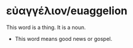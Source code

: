 # εὐαγγέλιον/euaggelion
This word is a thing. It is a noun.

* This word means good news or gospel.
